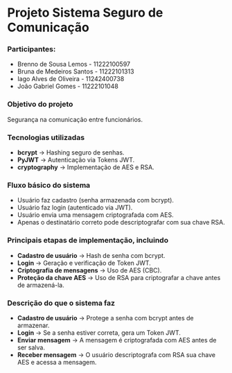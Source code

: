 # Projeto Sistema Seguro de Comunicação
### Participantes:
* Brenno de Sousa Lemos - 11222100597
* Bruna de Medeiros Santos - 11222101313
* Iago Alves de Oliveira - 11242400738
* João Gabriel Gomes - 11222101048

### Objetivo do projeto
Segurança na comunicação entre funcionários.
### Tecnologias utilizadas
* <b>bcrypt</b> → Hashing seguro de senhas.
* <b>PyJWT</b> → Autenticação via Tokens JWT.
* <b>cryptography</b> → Implementação de AES e RSA.
### Fluxo básico do sistema
* Usuário faz cadastro (senha armazenada com bcrypt).
* Usuário faz login (autenticado via JWT).
* Usuário envia uma mensagem criptografada com AES.
* Apenas o destinatário correto pode descriptografar com sua chave RSA.
### Principais etapas de implementação, incluindo
* <b>Cadastro de usuário</b> → Hash de senha com bcrypt.
* <b>Login</b> → Geração e verificação de Token JWT.
* <b>Criptografia de mensagens</b> → Uso de AES (CBC).
* <b>Proteção da chave AES</b> → Uso de RSA para criptografar a chave antes de armazená-la.
### Descrição do que o sistema faz
* <b>Cadastro de usuário</b> → Protege a senha com bcrypt antes de armazenar.
* <b>Login</b> → Se a senha estiver correta, gera um Token JWT.
* <b>Enviar mensagem</b> → A mensagem é criptografada com AES antes de ser salva.
* <b>Receber mensagem</b> → O usuário descriptografa com RSA sua chave AES e acessa a mensagem.

